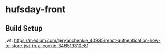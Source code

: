 # hufsday-front

## Build Setup

jwt: https://medium.com/@ryanchenkie_40935/react-authentication-how-to-store-jwt-in-a-cookie-346519310e81
